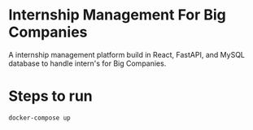 # Internship Management For Big Companies
A internship management platform build in React, FastAPI, and MySQL database to handle intern's for Big Companies. 

# Steps to run 
`docker-compose up`
